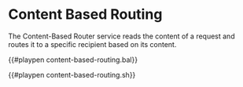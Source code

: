 # Content Based Routing

The Content-Based Router service reads the content of a request and routes it to a specific recipient based on its content.

{{#playpen content-based-routing.bal}}

{{#playpen content-based-routing.sh}}

